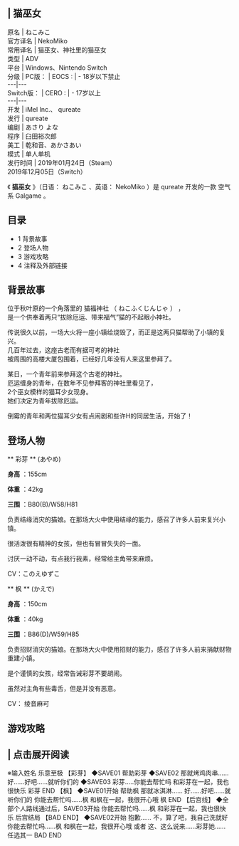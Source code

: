 |  猫巫女  
---  
原名  |  ねこみこ   
官方译名  |  NekoMiko   
常用译名  |  猫巫女、神社里的猫巫女   
类型  |  ADV   
平台  |  Windows、Nintendo Switch   
分级  |  PC版：  |  EOCS  :  |  \- 18岁以下禁止   
---|---  
Switch版：  |  CERO  :  |  \- 17岁以上   
---|---  
开发  |  iMel Inc.、  qureate   
发行  |  qureate   
编剧  |  あさり よな   
程序  |  臼田裕次郎   
美工  |  乾和音、あかさあい   
模式  |  单人单机   
发行时间  |  2019年01月24日（Steam）   
2019年12月05日（Switch）  
  
《 **猫巫女** 》（日语：  ねこみこ  、英语：  NekoMiko  ）是  qureate  开发的一款  空气系  Galgame  。

##  目录

  * 1  背景故事 
  * 2  登场人物 
  * 3  游戏攻略 
  * 4  注释及外部链接 

##  背景故事

位于秋叶原的一个角落里的  猫福神社  （  ねこふくじんじゃ  ）  ，  
是一个供奉着两只“拔除厄运、带来福气”猫的不起眼小神社。  
  
传说很久以前，一场大火将一座小镇给烧毁了，而正是这两只猫帮助了小镇的复兴。  
几百年过去，这座古老而有据可考的神社  
被周围的高楼大厦包围着，已经好几年没有人来这里参拜了。  
  
某日，一个青年前来参拜这个古老的神社。  
厄运缠身的青年，在数年不见参拜客的神社里看见了，  
2个巫女模样的猫耳少女现身。  
她们决定为青年拔除厄运。  
  
倒霉的青年和两位猫耳少女有点闹剧和些许H的同居生活，开始了！

##  登场人物

** 彩芽  ** (あやめ)

**身高** ：155cm

**体重** ：42kg

**三围** ：B80(B)/W58/H81

负责结缘消灾的猫娘。在那场大火中使用结缘的能力，感召了许多人前来复兴小镇。

很活泼很有精神的女孩，但也有冒冒失失的一面。

讨厌一动不动，有点我行我素，经常给主角带来麻烦。

CV：このえゆずこ

** 枫  ** (かえで)

**身高** ：150cm

**体重** ：40kg

**三围** ：B86(D)/W59/H85

负责招财消灾的猫娘。在那场大火中使用招财的能力，感召了许多人前来捐献财物重建小镇。

是个谨慎的女孩，经常告诫彩芽不要胡闹。

虽然对主角有些毒舌，但是并没有恶意。

CV：  绫音麻可

##  游戏攻略

|  点击展开阅读  
---  
  
※输入姓名  乐意至极  【彩芽】  ◆SAVE01  帮助彩芽  ◆SAVE02  那就烤鸡肉串……  好......好吧......就听你们的
◆SAVE03  彩芽.....你能去帮忙吗  和彩芽在一起，我也很快乐  彩芽 END  【枫】  ◆SAVE01开始  帮助枫  那就冰淇淋……
好......好吧......就听你们的  你能去帮忙吗……枫  和枫在一起，我很开心哦  枫 END  【后宫线】
◆全部个人路线通过后，SAVE03开始  你能去帮忙吗……枫  和彩芽在一起，我也很快乐  后宫结局  【BAD END】  ◆SAVE02开始  抱歉……
不，算了吧，我自己洗就好  你能去帮忙吗……枫  和枫在一起，我很开心哦 或者 这、这么说来……彩芽她...... 任选其一  BAD END </br>  
  